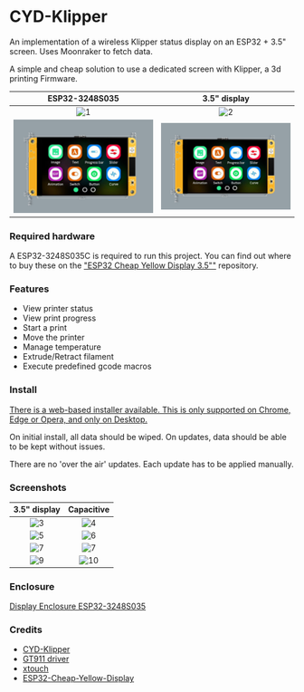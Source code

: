 # CYD-Klipper
An implementation of a wireless Klipper status display on an ESP32 + 3.5" screen. Uses Moonraker to fetch data.

A simple and cheap solution to use a dedicated screen with Klipper, a 3d printing Firmware.

ESP32-3248S035             |  3.5" display
:-------------------------:|:-------------------------:
![1](images/20240121_124444.jpg)|![2](images/20240121_124612.jpg)
![11](images/Dimensions-ESP32-3248S035.jpg)|![12](images/Dimensions-ESP32-3248S035.jpg)

### Required hardware

A ESP32-3248S035C is required to run this project. You can find out where to buy these on the ["ESP32 Cheap Yellow Display 3.5""](https://s.click.aliexpress.com/e/_DFOFokz) repository.

### Features
- View printer status
- View print progress
- Start a print
- Move the printer
- Manage temperature
- Extrude/Retract filament
- Execute predefined gcode macros

### Install

[There is a web-based installer available. This is only supported on Chrome, Edge or Opera, and only on Desktop.](https://OperatorB.github.io/CYD-Klipper/)

On initial install, all data should be wiped. On updates, data should be able to be kept without issues.

There are no 'over the air' updates. Each update has to be applied manually.

### Screenshots
3.5" display                 |  Capacitive
:-------------------------:|:-------------------------:
![3](images/20240121_124822.jpg)|![4](images/20240121_124828.jpg)
![5](images/20240121_124833.jpg)|![6](images/20240121_124837.jpg)
![7](images/20240121_124842.jpg)|![7](images/20240121_124848.jpg)
![9](images/20240121_124854.jpg)|![10](images/20240121_125012.jpg)

### Enclosure

[Display Enclosure ESP32-3248S035](https://cults3d.com/:1482031)

### Credits
- [CYD-Klipper](https://github.com/suchmememanyskill/CYD-Klipper)
- [GT911 driver](https://github.com/TAMCTec/gt911-arduino)
- [xtouch](https://github.com/xperiments-in/xtouch)
- [ESP32-Cheap-Yellow-Display](https://github.com/witnessmenow/ESP32-Cheap-Yellow-Display)
